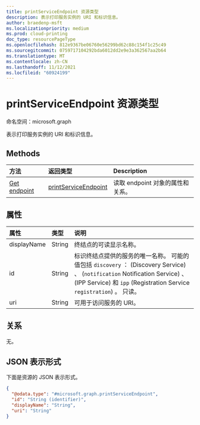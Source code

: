 ```yaml
---
title: printServiceEndpoint 资源类型
description: 表示打印服务实例的 URI 和标识信息。
author: braedenp-msft
ms.localizationpriority: medium
ms.prod: cloud-printing
doc_type: resourcePageType
ms.openlocfilehash: 812e9367be06760e56299bd62c88c154f1c25c49
ms.sourcegitcommit: 0759717104292bda6012dd2e9e3a362567aa2b64
ms.translationtype: MT
ms.contentlocale: zh-CN
ms.lasthandoff: 11/12/2021
ms.locfileid: "60924199"
---
```

# <a name="printserviceendpoint-resource-type"></a>printServiceEndpoint 资源类型

命名空间：microsoft.graph

表示打印服务实例的 URI 和标识信息。

## <a name="methods"></a>Methods
|方法|返回类型|Description|
|:---|:---|:---|
| [Get endpoint](../api/printserviceendpoint-get.md) | [printServiceEndpoint](printserviceendpoint.md) | 读取 endpoint 对象的属性和关系。 |

## <a name="properties"></a>属性
|属性|类型|说明|
|:---|:---|:---|
|displayName|String|终结点的可读显示名称。|
|id|String|标识终结点提供的服务的唯一名称。 可能的值包括 `discovery` ： (Discovery Service) 、 (`notification` Notification Service) 、 (IPP Service) 和 `ipp` (Registration Service `registration`) 。 只读。|
|uri|String|可用于访问服务的 URI。|


## <a name="relationships"></a>关系
无。

## <a name="json-representation"></a>JSON 表示形式
下面是资源的 JSON 表示形式。
<!-- {
  "blockType": "resource",
  "keyProperty": "id",
  "@odata.type": "microsoft.graph.printServiceEndpoint",
  "openType": false
}
-->
``` json
{
  "@odata.type": "#microsoft.graph.printServiceEndpoint",
  "id": "String (identifier)",
  "displayName": "String",
  "uri": "String"
}
```

